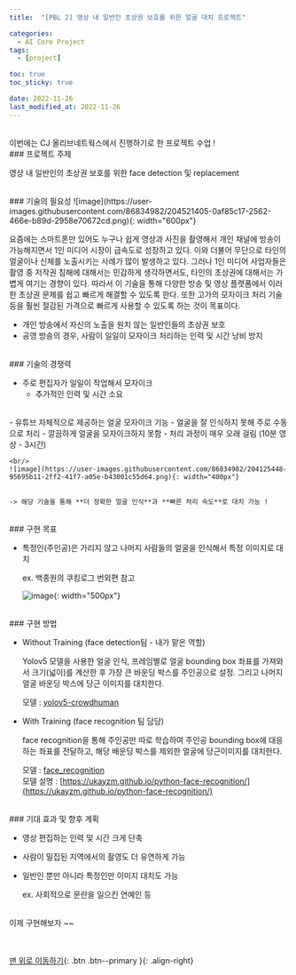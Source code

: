 ```yaml
---
title:  "[PBL 2] 영상 내 일반인 초상권 보호를 위한 얼굴 대치 프로젝트" 

categories:
  - AI Core Project
tags:
  - [project]

toc: true
toc_sticky: true

date: 2022-11-26
last_modified_at: 2022-11-26
---
```

<br/> 
이번에는 CJ 올리브네트웍스에서 진행하기로 한 프로젝트 수업 !

<br/> 
### 프로젝트 주제

영상 내 일반인의 초상권 보호를 위한 face detection 및 replacement  

<br/> 
### 기술의 필요성
![image](https://user-images.githubusercontent.com/86834982/204521405-0af85c17-2562-466e-b89d-2958e70672cd.png){: width="600px"} 

요즘에는 스마트폰만 있어도 누구나 쉽게 영상과 사진을 촬영해서 개인 채널에 방송이 가능해지면서 1인 미디어 시장이 급속도로 성장하고 있다. 이와 더불어 무단으로 타인의 얼굴이나 신체를 노출시키는 사례가 많이 발생하고 있다. 그러나 1인 미디어 사업자들은 촬영 중 저작권 침해에 대해서는 민감하게 생각하면서도, 타인의 초상권에 대해서는 가볍게 여기는 경향이 있다. 따라서 이 기술을 통해 다양한 방송 및 영상 플랫폼에서 이러한 초상권 문제를 쉽고 빠르게 해결할 수 있도록 한다. 또한 고가의 모자이크 처리 기술 등을 훨씬 절감된 가격으로 빠르게 사용할 수 있도록 하는 것이 목표이다. 
- 개인 방송에서 자신의 노출을 원치 않는 일반인들의 초상권 보호
- 공영 방송의 경우, 사람이 일일이 모자이크 처리하는 인력 및 시간 낭비 방지 

<br/> 
### 기술의 경쟁력

- 주로 편집자가 일일이 작업해서 모자이크
    - 추가적인 인력 및 시간 소요  
<br/> 
- 유튜브 자체적으로 제공하는 얼굴 모자이크 기능
    - 얼굴을 잘 인식하지 못해 주로 수동으로 처리
    - 깔끔하게 얼굴을 모자이크하지 못함
    - 처리 과정이 매우 오래 걸림 (10분 영상 - 3시간)

    <br/> 
    ![image](https://user-images.githubusercontent.com/86834982/204125448-95695b11-2ff2-41f7-a05e-b43001c55d64.png){: width="400px"} 
    
        
    -> 해당 기술을 통해 **더 정확한 얼굴 인식**과 **빠른 처리 속도**로 대치 가능 !  

<br/> 
### 구현 목표

- 특정인(주인공)은 가리지 않고 나머지 사람들의 얼굴을 인식해서 특정 이미지로 대치
    
    ex. 백종원의  쿠킹로그 번외편 참고 
    
    ![image](https://user-images.githubusercontent.com/86834982/204125442-681c17ce-7d9e-4506-94a7-1c4786b7da39.png){: width="500px"} 
    
<br/> 
### 구현 방법

- Without Training (face detection팀 - 내가 맡은 역할)

    Yolov5 모델을 사용한 얼굴 인식, 프레임별로 얼굴 bounding box 좌표를 가져와서 크기(넓이)를 계산한 후 가장 큰 바운딩 박스를 주인공으로 설정. 그리고 나머지 얼굴 바운딩 박스에 당근 이미지를 대치한다. 

    모델 : [yolov5-crowdhuman](https://github.com/deepakcrk/yolov5-crowdhuman)

- With Training (face recognition 팀 담당)

    face recognition을 통해 주인공만 따로 학습하여 주인공 bounding box에 대응하는 좌표를 전달하고, 해당 배운딩 박스를 제외한 얼굴에 당근이미지를 대치한다. 

    모델 : [face_recognition](https://github.com/ageitgey/face_recognition)  
    모델 설명 : [https://ukayzm.github.io/python-face-recognition/](https://ukayzm.github.io/python-face-recognition/)

<br/> 
### 기대 효과 및 향후 계획

- 영상 편집하는 인력 및 시간 크게 단축
- 사람이 밀집된 지역에서의 촬영도 더 유연하게 가능
- 일반인 뿐만 아니라 특정인만 이미지 대치도 가능
    
    ex. 사회적으로 문란을 일으킨 연예인 등 
    
<br/>
이제 구현해보자 ~~


<br/><br/>
[맨 위로 이동하기](#){: .btn .btn--primary }{: .align-right}
